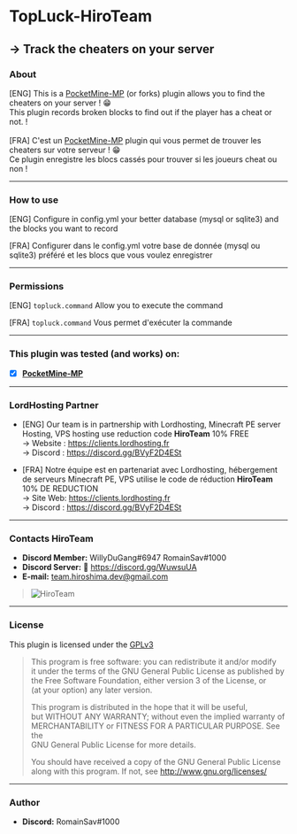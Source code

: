 # TopLuck-HiroTeam
-> Track the cheaters on your server
---
### About
[ENG] This is a [PocketMine-MP](https://github.com/pmmp/PocketMine-MP) (or forks) plugin allows you to find the cheaters on your server ! :grin: <br/>
This plugin records broken blocks to find out if the player has a cheat or not. ! <br/>
<br/>
[FRA] C'est un [PocketMine-MP](https://github.com/pmmp/PocketMine-MP) plugin qui vous permet de trouver les cheaters sur votre serveur ! :grin: <br/>
Ce plugin enregistre les blocs cassés pour trouver si les joueurs cheat ou non ! <br/>

---
### How to use
[ENG] Configure in config.yml your better database (mysql or sqlite3) and the blocks you want to record</br>

[FRA] Configurer dans le config.yml votre base de donnée (mysql ou sqlite3) préféré et les blocs que vous voulez enregistrer</br>

---
### Permissions
[ENG] `topluck.command` Allow you to execute the command</br>

[FRA] `topluck.command` Vous permet d'exécuter la commande</br>

---
### **This plugin was tested (and works) on:**

- [x] **[PocketMine-MP](https://github.com/pmmp/PocketMine-MP)**
---
### **LordHosting Partner**

- [ENG] Our team is in partnership with Lordhosting, Minecraft PE server Hosting, VPS hosting use reduction code __**HiroTeam**__ 10% FREE </br>
-> Website : https://clients.lordhosting.fr </br>
-> Discord : https://discord.gg/BVyF2D4ESt </br>

- [FRA] Notre équipe est en partenariat avec Lordhosting, hébergement de serveurs Minecraft PE, VPS utilise le code de réduction __**HiroTeam**__ 10% DE REDUCTION </br>
-> Site Web: https://clients.lordhosting.fr </br>
-> Discord : https://discord.gg/BVyF2D4ESt </br>
---
### Contacts HiroTeam

- **Discord Member:** WillyDuGang#6947 RomainSav#1000
- **Discord Server:** :link:  https://discord.gg/WuwsuUA<br/>
- **E-mail:** team.hiroshima.dev@gmail.com<br/>

> ![HiroTeam](https://www.zupimages.net/up/20/25/mb59.png) </br>

---
### License
This plugin is licensed under the [GPLv3](http://www.gnu.org/licenses/gpl-3.0.html)

>This program is free software: you can redistribute it and/or modify<br/>
>it under the terms of the GNU General Public License as published by<br/>
>the Free Software Foundation, either version 3 of the License, or<br/>
>(at your option) any later version.<br/>
>
>This program is distributed in the hope that it will be useful,<br/>
>but WITHOUT ANY WARRANTY; without even the implied warranty of<br/>
>MERCHANTABILITY or FITNESS FOR A PARTICULAR PURPOSE.  See the<br/>
>GNU General Public License for more details.<br/>
>
>You should have received a copy of the GNU General Public License<br/>
>along with this program.  If not, see http://www.gnu.org/licenses/
---
### Author
- **Discord:** RomainSav#1000

